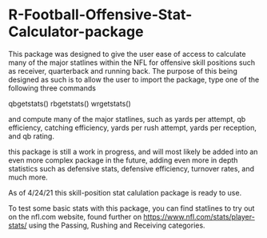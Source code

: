 # R-Football-Offensive-Stat-Calculator-package
This package was designed to give the user ease of access to calculate many of the major statlines within the NFL for offensive skill positions such as receiver, quarterback and running back. 
The purpose of this being designed as such is to allow the user to import the package, type one of the following three commands

qbgetstats()
rbgetstats()
wrgetstats()

and compute many of the major statlines, such as yards per attempt, qb efficiency, catching efficiency, yards per rush attempt, yards per reception, and qb rating.

this package is still a work in progress, and will most likely be added into an even more complex package in the future, adding even more in depth statistics such as defensive stats, defensive efficiency, turnover rates, and much more. 

As of 4/24/21 this skill-position stat calulation package is ready to use.

To test some basic stats with this package, you can find statlines to try out on the nfl.com website, found further on https://www.nfl.com/stats/player-stats/ using the Passing, Rushing and Receiving categories.
